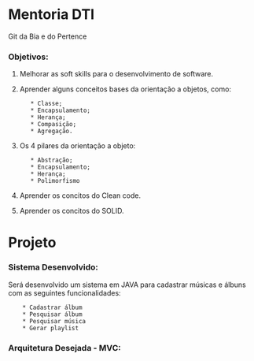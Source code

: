 # Mentoria DTI

Git da Bia e do Pertence 

### Objetivos: 
1. Melhorar as soft skills para o desenvolvimento de software.

2. Aprender alguns conceitos bases da orientação a objetos, como:
   
          * Classe;
          * Encapsulamento;
          * Herança;
          * Compasição;
          * Agregação.
   
3. Os 4 pilares da orientação a objeto:
   
          * Abstração;
          * Encapsulamento;
          * Herança;
          * Polimorfismo
   
4. Aprender os concitos do Clean code.

5. Aprender os concitos do SOLID.

# Projeto

###  Sistema Desenvolvido:
Será desenvolvido um sistema em JAVA para cadastrar músicas e álbuns com as seguintes funcionalidades:

        * Cadastrar álbum
        * Pesquisar álbum
        * Pesquisar música
        * Gerar playlist
    
###  Arquitetura Desejada - MVC:

